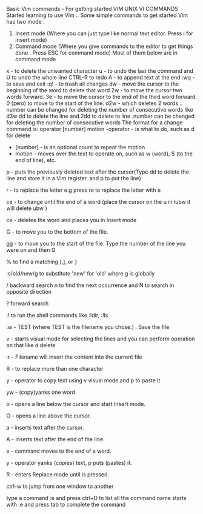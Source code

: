 Basic Vim commands - For getting started
VIM UNIX VI COMMANDS
Started learning to use Vim .. Some simple commands to get started
Vim has two mode .
1. Insert mode (Where you can just type like normal text editor. Press i for insert mode)
2. Command mode (Where you give commands to the editor to get things done . Press ESC for command mode)
Most of them below are in command mode

x - to delete the unwanted character
u - to undo the last the command and U to undo the whole line
CTRL-R to redo
A - to append text at the end
:wq - to save and exit
:q! - to trash all changes
dw - move the cursor to the beginning of the word to delete that word
2w - to move the cursor two words forward.
3e - to move the cursor to the end of the third word forward.
0 (zero) to move to the start of the line.
d2w - which deletes 2 words .. number can be changed for deleting the number of consecutive words like d3w
dd to delete the line and 2dd to delete to line .number can be changed for deleting the number of consecutive words
The format for a change command is: operator [number] motion
-operator - is what to do, such as d for delete
- [number] - is an optional count to repeat the motion
- motion - moves over the text to operate on, such as w (word),
$ (to the end of line), etc.

p - puts the previously deleted text after the cursor(Type dd to delete the line and store it in a Vim register. and p to put the line)

r - to replace the letter e.g press re to replace the letter with e

ce - to change until the end of a word (place the cursor on the u in lubw it will delete ubw )

ce - deletes the word and places you in Insert mode

G - to move you to the bottom of the file.

gg - to move you to the start of the file.
Type the number of the line you were on and then G

% to find a matching ),], or }

:s/old/new/g to substitute 'new' for 'old' where g is globally

/ backward search n to find the next occurrence and N to search in opposite direction

? forward search

:! to run the shell commands like :!dir, :!ls

:w - TEST (where TEST is the filename you chose.) . Save the file

v - starts visual mode for selecting the lines and you can perform operation on that like d delete

:r - Filename will insert the content into the current file

R - to replace more than one character

y - operator to copy text using v visual mode and p to paste it

yw - (copy)yanks one word

o - opens a line below the cursor and start Insert mode.

O - opens a line above the cursor.

a - inserts text after the cursor.

A - inserts text after the end of the line.

e - command moves to the end of a word.

y - operator yanks (copies) text, p puts (pastes) it.

R - enters Replace mode until <ESC> is pressed.

ctrl-w to jump from one window to another

type a command :e and press ctrl+D to list all the command name starts with :e and press tab to complete the command
